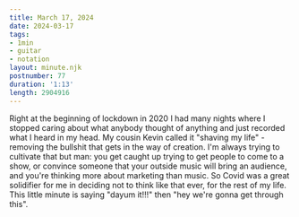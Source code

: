 ```yaml
---
title: March 17, 2024
date: 2024-03-17
tags:
- 1min
- guitar
- notation
layout: minute.njk
postnumber: 77
duration: '1:13'
length: 2904916
---
```

Right at the beginning of lockdown in 2020 I had many nights where I stopped caring about what anybody thought of anything and just recorded what I heard in my head. My cousin Kevin called it "shaving my life" - removing the bullshit that gets in the way of creation. I'm always trying to cultivate that but man: you get caught up trying to get people to come to a show, or convince someone that your outside music will bring an audience, and you're thinking more about marketing than music. So Covid was a great solidifier for me in deciding not to think like that ever, for the rest of my life. This little minute is saying "dayum it!!!" then "hey we're gonna get through this". 
